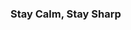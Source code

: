 ### Stay Calm, Stay Sharp

<!---
gobilly/gobilly is a ✨ special ✨ repository because its `README.md` (this file) appears on your GitHub profile.
You can click the Preview link to take a look at your changes.
--->

